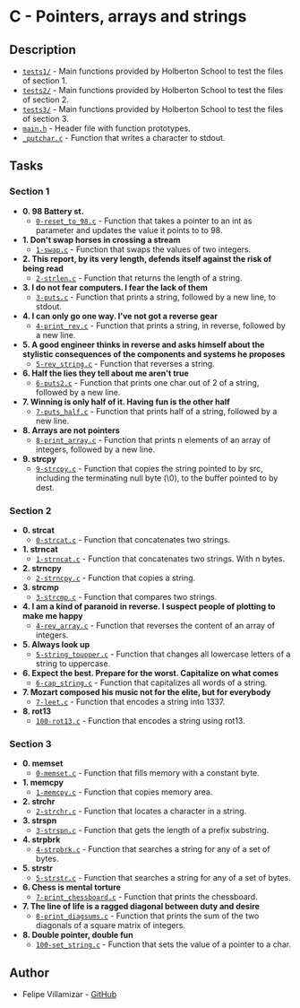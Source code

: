 # C - Pointers, arrays and strings

## Description

* [`tests1/`](./tests) - Main functions provided by Holberton School to test the files of section 1.
* [`tests2/`](./tests) - Main functions provided by Holberton School to test the files of section 2.
* [`tests3/`](./tests) - Main functions provided by Holberton School to test the files of section 3.
* [`main.h`](./main.h) - Header file with function prototypes.
* [`_putchar.c`](./_putchar.c) - Function that writes a character to stdout.

## Tasks

### Section 1

* **0. 98 Battery st.**
	* [`0-reset_to_98.c`](./0-reset_to_98.c) - Function that takes a pointer to an int as parameter and updates the value it points to to 98.
* **1. Don't swap horses in crossing a stream**
	* [`1-swap.c`](./1-swap.c) - Function that swaps the values of two integers.
* **2. This report, by its very length, defends itself against the risk of being read**
	* [`2-strlen.c`](./2-strlen.c) - Function that returns the length of a string.
* **3. I do not fear computers. I fear the lack of them**
	* [`3-puts.c`](./3-puts.c) - Function that prints a string, followed by a new line, to stdout.
* **4. I can only go one way. I've not got a reverse gear**
	* [`4-print_rev.c`](./4-print_rev.c) - Function that prints a string, in reverse, followed by a new line.
* **5. A good engineer thinks in reverse and asks himself about the stylistic consequences of the components and systems he proposes**
	* [`5-rev_string.c`](./5-rev_string.c) - Function that reverses a string.
* **6. Half the lies they tell about me aren't true**
	* [`6-puts2.c`](./6-puts2.c) - Function that prints one char out of 2 of a string, followed by a new line.
* **7. Winning is only half of it. Having fun is the other half**
	* [`7-puts_half.c`](./7-puts_half.c) - Function that prints half of a string, followed by a new line.
* **8. Arrays are not pointers**
	* [`8-print_array.c`](./8-print_array.c) - Function that prints n elements of an array of integers, followed by a new line.
* **9. strcpy**
	* [`9-strcpy.c`](./9-strcpy.c) - Function that copies the string pointed to by src, including the terminating null byte (\0), to the buffer pointed to by dest.

### Section 2

* **0. strcat**
	* [`0-strcat.c`](./0-strcat.c) - Function that concatenates two strings.
* **1. strncat**
	* [`1-strncat.c`](./1-strncat.c) - Function that concatenates two strings. With n bytes.
* **2. strncpy**
	* [`2-strncpy.c`](./2-strncpy.c) - Function that copies a string.
* **3. strcmp**
	* [`3-strcmp.c`](./3-strcmp.c) - Function that compares two strings.
* **4. I am a kind of paranoid in reverse. I suspect people of plotting to make me happy**
	* [`4-rev_array.c`](./4-rev_array.c) - Function that reverses the content of an array of integers.
* **5. Always look up**
	* [`5-string_toupper.c`](./5-string_toupper.c) - Function that changes all lowercase letters of a string to uppercase.
* **6. Expect the best. Prepare for the worst. Capitalize on what comes**
	* [`6-cap_string.c`](./6-cap_string.c) - Function that capitalizes all words of a string.
* **7. Mozart composed his music not for the elite, but for everybody**
	* [`7-leet.c`](./7-leet.c) - Function that encodes a string into 1337.
* **8. rot13**
	* [`100-rot13.c`](./100-rot13.c) - Function that encodes a string using rot13.

### Section 3

* **0. memset**
	* [`0-memset.c`](./0-memset.c) - Function that fills memory with a constant byte.
* **1. memcpy**
	* [`1-memcpy.c`](./1-memcpy.c) - Function that copies memory area.
* **2. strchr**
	* [`2-strchr.c`](./2-strchr.c) - Function that locates a character in a string.
* **3. strspn**
	* [`3-strspn.c`](./3-strspn.c) - Function that gets the length of a prefix substring.
* **4. strpbrk**
	* [`4-strpbrk.c`](./4-strpbrk.c) - Function that searches a string for any of a set of bytes.
* **5. strstr**
	* [`5-strstr.c`](./5-strstr.c) - Function that searches a string for any of a set of bytes.
* **6. Chess is mental torture**
	* [`7-print_chessboard.c`](./7-print_chessboard.c) - Function that prints the chessboard.
* **7. The line of life is a ragged diagonal between duty and desire**
	* [`8-print_diagsums.c`](./8-print_diagsums.c) - Function that prints the sum of the two diagonals of a square matrix of integers.
* **8. Double pointer, double fun**
	* [`100-set_string.c`](./100-set_string.c) - Function that sets the value of a pointer to a char.

## Author
* Felipe Villamizar - [GitHub](https://github.com/felipevcc)
